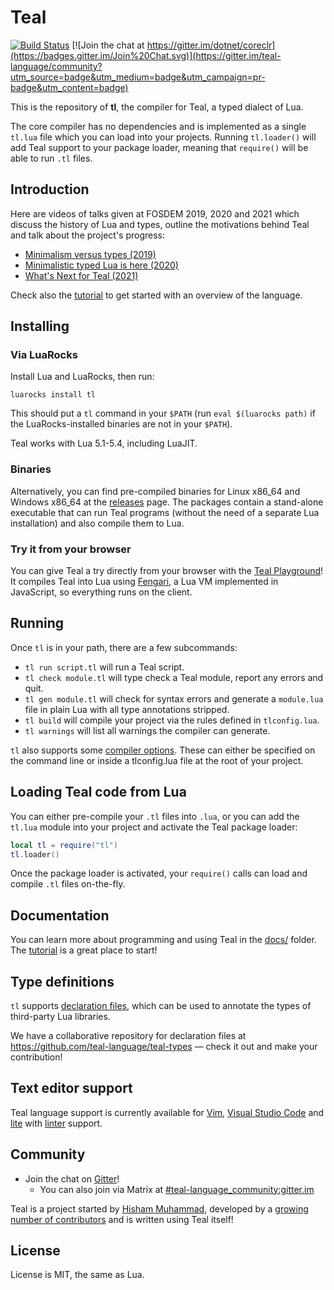 
Teal
====

[![Build Status](https://travis-ci.org/teal-language/tl.svg?branch=master)](https://travis-ci.org/teal-language/tl)
[![Join the chat at https://gitter.im/dotnet/coreclr](https://badges.gitter.im/Join%20Chat.svg)](https://gitter.im/teal-language/community?utm_source=badge&utm_medium=badge&utm_campaign=pr-badge&utm_content=badge)

This is the repository of **tl**, the compiler for Teal, a typed dialect of Lua.

The core compiler has no dependencies and is implemented as a single `tl.lua`
file which you can load into your projects. Running `tl.loader()` will add
Teal support to your package loader, meaning that `require()` will be able to
run `.tl` files.

## Introduction

Here are videos of talks given at FOSDEM 2019, 2020 and 2021 which discuss the
history of Lua and types, outline the motivations behind Teal and talk about
the project's progress:

* [Minimalism versus types (2019)](https://www.youtube.com/watch?v=OPyBQRndLUk)
* [Minimalistic typed Lua is here (2020)](https://www.youtube.com/watch?v=HfnjUCRzRKU)
* [What's Next for Teal (2021)](https://www.youtube.com/watch?v=OqXbnaDR8QY)

Check also the [tutorial](docs/tutorial.md) to get started with an overview of
the language.

## Installing

### Via LuaRocks

Install Lua and LuaRocks, then run:

```
luarocks install tl
```

This should put a `tl` command in your `$PATH` (run `eval $(luarocks path)` if
the LuaRocks-installed binaries are not in your `$PATH`).

Teal works with Lua 5.1-5.4, including LuaJIT.

### Binaries

Alternatively, you can find pre-compiled binaries for Linux x86_64 and Windows
x86_64 at the [releases](https://github.com/teal-language/tl/releases) page.
The packages contain a stand-alone executable that can run Teal programs
(without the need of a separate Lua installation) and also compile them to Lua.

### Try it from your browser

You can give Teal a try directly from your browser with the [Teal
Playground](https://teal-playground.netlify.app/)! It compiles Teal into Lua using
[Fengari](https://github.com/fengari-lua/fengari), a Lua VM implemented in
JavaScript, so everything runs on the client.

## Running

Once `tl` is in your path, there are a few subcommands:

* `tl run script.tl` will run a Teal script.
* `tl check module.tl` will type check a Teal module, report any errors and
  quit.
* `tl gen module.tl` will check for syntax errors and
  generate a `module.lua` file in plain Lua with all type annotations
  stripped.
* `tl build` will compile your project via the rules defined in `tlconfig.lua`.
* `tl warnings` will list all warnings the compiler can generate.

`tl` also supports some [compiler options](docs/compiler_options.md).
These can either be specified on the command line or inside a tlconfig.lua file at the root of your project.

## Loading Teal code from Lua

You can either pre-compile your `.tl` files into `.lua`, or you can add
the `tl.lua` module into your project and activate the Teal package loader:

```lua
local tl = require("tl")
tl.loader()
```

Once the package loader is activated, your `require()` calls can load and
compile `.tl` files on-the-fly.

## Documentation

You can learn more about programming and using Teal in the [docs/](docs/)
folder. The [tutorial](docs/tutorial.md) is a great place to start!

## Type definitions

`tl` supports [declaration files](docs/declaration_files.md), which can be used to annotate the types
of third-party Lua libraries.

We have a collaborative repository for declaration files at
https://github.com/teal-language/teal-types — check it out and make your contribution!

## Text editor support

Teal language support is currently available for [Vim](https://github.com/teal-language/vim-teal), [Visual Studio Code](https://github.com/teal-language/vscode-teal) and [lite](https://github.com/rxi/lite-plugins/blob/master/plugins/language_teal.lua) with [linter](https://github.com/drmargarido/linters/blob/master/linter_teal.lua) support.

## Community

* Join the chat on [Gitter](https://gitter.im/teal-language/community)!
  * You can also join via Matrix at [#teal-language_community:gitter.im](https://matrix.to/#/#teal-language_community:gitter.im)

Teal is a project started by [Hisham Muhammad](https://hisham.hm),
developed by a [growing number of contributors](https://github.com/teal-language/tl/graphs/contributors)
and is written using Teal itself!

## License

License is MIT, the same as Lua.
